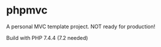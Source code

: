 # phpmvc
A personal MVC template project. NOT ready for production!

Build with PHP 7.4.4 (7.2 needed)